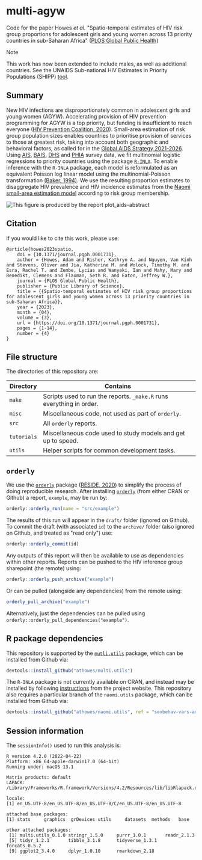 # multi-agyw

Code for the paper Howes *et al.* "Spatio-temporal estimates of HIV risk group proportions for adolescent girls and young women across 13 priority countries in sub-Saharan Africa" ([PLOS Global Public Health](https://journals.plos.org/globalpublichealth/article?id=10.1371/journal.pgph.0001731))

> [!NOTE]
> This work has now been extended to include males, as well as additional countries. See the UNAIDS Sub-national HIV Estimates in Priority Populations (SHIPP) [tool](https://hivtools.unaids.org/shipp/).

## Summary

New HIV infections are disproportionately common in adolescent girls and young women (AGYW).
Accelerating provision of HIV prevention programming for AGYW is a top priority, but funding is insufficient to reach everyone ([HIV Prevention Coalition, 2020](https://hivpreventioncoalition.unaids.org/wp-content/uploads/2020/06/Decision-making-aide-AGYW-investment-Version-March-2020-Final.pdf)).
Small-area estimation of risk group population sizes enables countries to prioritise provision of services to those at greatest risk, taking into account both geographic and behavioral factors, as called for in the [Global AIDS Strategy 2021-2026](https://www.unaids.org/en/Global-AIDS-Strategy-2021-2026).
Using [AIS](https://dhsprogram.com/methodology/survey-types/ais.cfm), [BAIS](https://baisv20.com/), [DHS](https://dhsprogram.com/) and [PHIA](https://phia.icap.columbia.edu/) survey data, we fit multinomial logistic regressions to priority countries using the package [`R-INLA`](https://www.r-inla.org/).
To enable inference with the `R-INLA` package, each model is reformulated as an equivalent Poisson log linear model using the multinomial-Poisson transformation [(Baker, 1994)](https://www.jstor.org/stable/2348134?seq=1#metadata_info_tab_contents).
We use the resulting proportion estimates to disaggregate HIV prevalence and HIV incidence estimates from the [Naomi small-area estimation model](https://github.com/mrc-ide/naomi) according to risk group membership.

![This figure is produced by the report `plot_aids-abstract`](aids-abstract.png)

## Citation

If you would like to cite this work, please use:

```
@article{howes2023spatio,
    doi = {10.1371/journal.pgph.0001731},
    author = {Howes, Adam and Risher, Kathryn A. and Nguyen, Van Kính and Stevens, Oliver and Jia, Katherine M. and Wolock, Timothy M. and Esra, Rachel T. and Zembe, Lycias and Wanyeki, Ian and Mahy, Mary and Benedikt, Clemens and Flaxman, Seth R. and Eaton, Jeffrey W.},
    journal = {PLOS Global Public Health},
    publisher = {Public Library of Science},
    title = {{Spatio-temporal estimates of HIV risk group proportions for adolescent girls and young women across 13 priority countries in sub-Saharan Africa}},
    year = {2023},
    month = {04},
    volume = {3},
    url = {https://doi.org/10.1371/journal.pgph.0001731},
    pages = {1-14},
    number = {4}
}
```

## File structure

The directories of this repository are:

| Directory   | Contains |
|-------------|--------------|
| `make`      | Scripts used to run the reports. `_make.R` runs everything in order. |
| `misc`      | Miscellaneous code, not used as part of `orderly`. |
| `src`       | All `orderly` reports. |
| `tutorials` | Miscellaneous code used to study models and get up to speed. |
| `utils`     | Helper scripts for common development tasks. |

## `orderly`

We use the [`orderly`](https://github.com/vimc/orderly) package ([RESIDE, 2020](https://reside-ic.github.io/)) to simplify the process of doing reproducible research.
After installing [`orderly`](https://github.com/vimc/orderly) (from either CRAN or Github) a report, `example`, may be run by:

```r
orderly::orderly_run(name = "src/example")
```

The results of this run will appear in the `draft/` folder (ignored on Github).
To commit the draft (with associated `id`) to the `archive/` folder (also ignored on Github, and treated as "read only") use:

```r
orderly::orderly_commit(id)
```

Any outputs of this report will then be available to use as dependencies within other reports.
Reports can be pushed to the HIV inference group sharepoint (the remote) using:

```r
orderly::orderly_push_archive("example")
```

Or can be pulled (alongside any dependencies) from the remote using:

```r
orderly_pull_archive("example")
```

Alternatively, just the dependencies can be pulled using `orderly::orderly_pull_dependencies("example")`.

## R package dependencies

This repository is supported by the [`mutli.utils`](https://github.com/athowes/multi.utils) package, which can be installed from Github via:

```r
devtools::install_github("athowes/multi.utils")
```

The `R-INLA` package is not currently available on CRAN, and instead may be installed by following [instructions](https://www.r-inla.org/download-install) from the project website.
This repository also requires a particular branch of the `naomi.utils` package, which can be installed from Github via:

```r
devtools::install_github("athowes/naomi.utils", ref = "sexbehav-vars-adam")
```

## Session information

The `sessionInfo()` used to run this analysis is:

```
R version 4.2.0 (2022-04-22)
Platform: x86_64-apple-darwin17.0 (64-bit)
Running under: macOS 13.1

Matrix products: default
LAPACK: /Library/Frameworks/R.framework/Versions/4.2/Resources/lib/libRlapack.dylib

locale:
[1] en_US.UTF-8/en_US.UTF-8/en_US.UTF-8/C/en_US.UTF-8/en_US.UTF-8

attached base packages:
[1] stats     graphics  grDevices utils     datasets  methods   base     

other attached packages:
 [1] multi.utils_0.1.0 stringr_1.5.0     purrr_1.0.1       readr_2.1.3      
 [5] tidyr_1.2.1       tibble_3.1.8      tidyverse_1.3.1   forcats_0.5.2    
 [9] ggplot2_3.4.0     dplyr_1.0.10      rmarkdown_2.18
```
